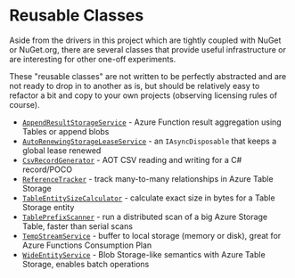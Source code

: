 # Reusable Classes

Aside from the drivers in this project which are tightly coupled with NuGet or NuGet.org, there are several classes
that provide useful infrastructure or are interesting for other one-off experiments.

These "reusable classes" are not written to be perfectly abstracted and are not ready to drop in to another as is, but
should be relatively easy to refactor a bit and copy to your own projects (observing licensing rules of course).

- [`AppendResultStorageService`](../src/Worker.Logic/AppendResults/AppendResultStorageService.cs) - Azure Function result aggregation using Tables or append blobs
- [`AutoRenewingStorageLeaseService`](../src/Logic/Leasing/AutoRenewingStorageLeaseService.cs) - an `IAsyncDisposable` that keeps a global lease renewed
- [`CsvRecordGenerator`](../src/SourceGenerator/CsvRecordGenerator.cs) - AOT CSV reading and writing for a C# record/POCO
- [`ReferenceTracker`](../src/Logic/ReferenceTracking/ReferenceTracker.cs) - track many-to-many relationships in Azure Table Storage
- [`TableEntitySizeCalculator`](../src/Logic/AzureStorage/TableEntitySizeCalculator.cs) - calculate exact size in bytes for a Table Storage entity
- [`TablePrefixScanner`](../src/Logic/TablePrefixScan/TablePrefixScanner.cs) - run a distributed scan of a big Azure Storage Table, faster than serial scans
- [`TempStreamService`](../src/Logic/TempStream/TempStreamService.cs) - buffer to local storage (memory or disk), great for Azure Functions Consumption Plan
- [`WideEntityService`](../src/Logic/WideEntities/WideEntityService.cs) - Blob Storage-like semantics with Azure Table Storage, enables batch operations


